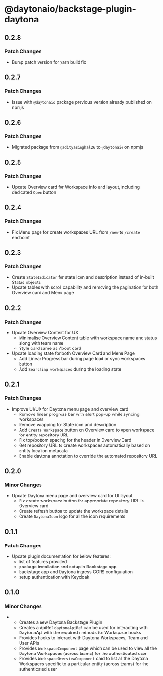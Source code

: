 # @daytonaio/backstage-plugin-daytona

## 0.2.8

### Patch Changes

- Bump patch version for yarn build fix

## 0.2.7

### Patch Changes

- Issue with `@daytonaio` package previous version already published on npmjs

## 0.2.6

### Patch Changes

- Migrated package from `@adityasinghal26` to `@daytonaio` on npmjs

## 0.2.5

### Patch Changes

- Update Overview card for Workspace info and layout, including dedicated `Open` button

## 0.2.4

### Patch Changes

- Fix Menu page for create workspaces URL from `/new` to `/create` endpoint

## 0.2.3

### Patch Changes

- Create `StateIndicator` for state icon and description instead of in-built Status objects
- Update tables with scroll capability and removing the pagination for both Overview card and Menu page

## 0.2.2

### Patch Changes

- Update Overview Content for UX
  - Minimalise Overview Content table with workspace name and status along with team name
  - Style card same as About card
- Update loading state for both Overview Card and Menu Page
  - Add Linear Progress bar during page load or sync workspaces button
  - Add `Searching workspaces` during the loading state

## 0.2.1

### Patch Changes

- Improve UI/UX for Daytona menu page and overview card
  - Remove linear progress bar with alert pop-up while syncing workspaces
  - Remove wrapping for State icon and description
  - Add `Create Workspace` button on Overview card to open workspace for entity repository URL
  - Fix top/bottom spacing for the header in Overview Card
  - Get repository URL to create workspaces automatically based on entity location metadata
  - Enable daytona annotation to override the automated repository URL

## 0.2.0

### Minor Changes

- Update Daytona menu page and overview card for UI layout
  - Fix create workspace button for appropriate repository URL in Overview card
  - Create refresh button to update the workspace details
  - Create `DaytonaIcon` logo for all the icon requirements

## 0.1.1

### Patch Changes

- Update plugin documentation for below features:
  - list of features provided
  - package installation and setup in Backstage app
  - backstage app and Daytona ingress CORS configuration
  - setup authentication with Keycloak

## 0.1.0

### Minor Changes

- - Creates a new Daytona Backstage Plugin
  - Creates a ApiRef `daytonaApiRef` can be used for interacting with DaytonaApi with the required methods for Workspace hooks
  - Provides hooks to interact with Daytona Workspaces, Team and User APIs
  - Provides `WorkspaceComponent` page which can be used to view all the Daytona Workspaces (across teams) for the authenticated user
  - Provides `WorkspaceOverviewComponent` card to list all the Daytona Workspaces specific to a particular entity (across teams) for the authenticated user

